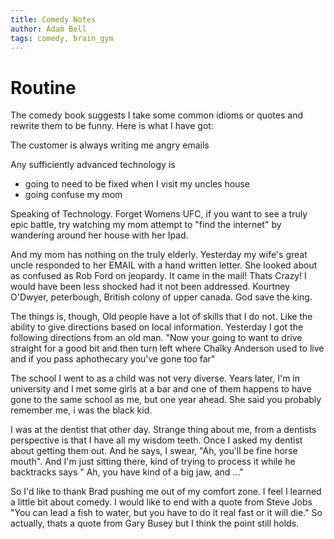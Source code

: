 ```yaml
---
title: Comedy Notes
author: Adam Bell
tags: comedy, brain_gym
---
```


Routine
============
The comedy book suggests I take some common idioms or quotes and rewrite them to be funny.  Here is what I have got:

The customer is always      writing me angry emails

Any sufficiently advanced technology is
* going to need to be fixed when I visit my uncles house
* going confuse my mom


Speaking of Technology. Forget Womens UFC, if you want to see a truly epic battle, try watching my mom  attempt to "find the internet" by wandering around her house with her Ipad.

And my mom has nothing on the truly elderly.  Yesterday my wife's great uncle responded to her EMAIL with a hand written letter.  She looked about as confused as Rob Ford on jeopardy.  It came in the mail! Thats Crazy! I would have been less shocked had it not been addressed.  Kourtney O'Dwyer, peterbough, British colony of upper canada.  God save the king.

The things is, though, Old people have a lot of skills that I do not.  Like the ability to give directions based on local information. Yesterday I got the following directions from an old man.  "Now your going to want to drive straight for a good bit and then turn left where Chalky Anderson used to live and if you pass aphothecary you've gone too far"

The school I went to as a child was not very diverse.  Years later, I'm in university and I met some girls at a bar and one of them happens to have gone to the same school as me, but one year ahead.  She said you probably remember me, i was the black kid.

I was at the dentist that other day.  Strange thing about me, from a dentists perspective is that I have all my wisdom teeth. Once I asked my dentist about getting them out. And he says, I swear, "Ah, you'll be fine horse mouth".  And I'm just sitting there, kind of trying to process it while he backtracks says " Ah, you have kind of a big jaw, and ..."

So I'd like to thank Brad pushing me out of my comfort zone. I feel I learned a little bit about comedy.  I would like to end with a quote from Steve Jobs "You can lead a fish to water, but you have to do it real fast or it will die." So actually, thats a quote from Gary Busey but I think the point still holds.
